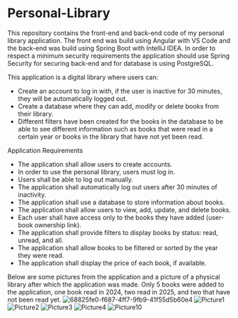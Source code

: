 # Personal-Library

This repository contains the front-end and back-end code of my personal library application. 
The front end was build using Angular with VS Code and the back-end was build using Spring Boot with IntelliJ IDEA. 
In order to respect a minimum security requirements the application should use Spring Security for securing back-end and for database is using PostgreSQL.

This application is a digital library where users can:
- Create an account to log in with, if the user is inactive for 30 minutes, they will be automatically logged out.
- Create a database where they can add, modify or delete books from their library.
- Different filters have been created for the books in the database to be able to see different information such as books that were read in a certain year or books in the library that have not yet been read.

Application Requirements

- The application shall allow users to create accounts.
- In order to use the personal library, users must log in.
- Users shall be able to log out manually.
- The application shall automatically log out users after 30 minutes of inactivity.
- The application shall use a database to store information about books.
- The application shall allow users to view, add, update, and delete books.
- Each user shall have access only to the books they have added (user-book ownership link).
- The application shall provide filters to display books by status: read, unread, and all.
- The application shall allow books to be filtered or sorted by the year they were read.
- The application shall display the price of each book, if available.

Below are some pictures from the application and a picture of a physical library after which the application was made.
Only 5 books were added to the application, one book read in 2024, two read in 2025, and two that have not been read yet.
![68825fe0-f687-4ff7-9fb9-41f55d5b60e4](https://github.com/user-attachments/assets/e2310a4c-6698-4d59-98a1-c8be04d2ace9)
![Picture1](https://github.com/user-attachments/assets/c10d2dfc-3d9d-4583-aa17-26108fb5aa68)
![Picture2](https://github.com/user-attachments/assets/0d6f1f57-afbd-4e6c-b32d-c887dd6a65f4)
![Picture3](https://github.com/user-attachments/assets/b508429f-dc5b-421e-899f-5a77714f6732)
![Picture4](https://github.com/user-attachments/assets/c34f4629-0a33-460f-9ed8-c9f93a68fd89)
![Picture10](https://github.com/user-attachments/assets/2d5acc9b-3a4b-4cb5-aa1f-275c1a481d00)
